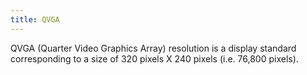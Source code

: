 ```yaml
---
title: QVGA
---
```


QVGA (Quarter Video Graphics Array) resolution is a display standard corresponding to a size of 320 pixels X 240 pixels (i.e. 76,800 pixels).
